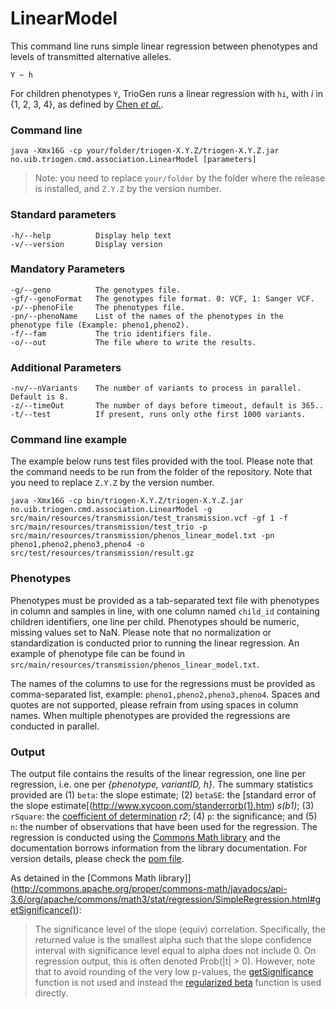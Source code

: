 # LinearModel

This command line runs simple linear regression between phenotypes and levels of transmitted alternative alleles.

```
Y ~ h
```

For children phenotypes `Y`, TrioGen runs a linear regression with `hi`, with _i_ in {1, 2, 3, 4}, as defined by [Chen _et al._](https://doi.org/10.1101/737106).

### Command line

```
java -Xmx16G -cp your/folder/triogen-X.Y.Z/triogen-X.Y.Z.jar no.uib.triogen.cmd.association.LinearModel [parameters]
```

> Note: you need to replace `your/folder` by the folder where the release is installed, and `Z.Y.Z` by the version number.


### Standard parameters

```
-h/--help          Display help text
-v/--version       Display version
```


### Mandatory Parameters

```
-g/--geno          The genotypes file.
-gf/--genoFormat   The genotypes file format. 0: VCF, 1: Sanger VCF.
-p/--phenoFile     The phenotypes file.
-pn/--phenoName    List of the names of the phenotypes in the phenotype file (Example: pheno1,pheno2).
-f/--fam           The trio identifiers file.
-o/--out           The file where to write the results.
```


### Additional Parameters

```
-nv/--nVariants    The number of variants to process in parallel. Default is 8.
-z/--timeOut       The number of days before timeout, default is 365..
-t/--test          If present, runs only othe first 1000 variants.
```

### Command line example

The example below runs test files provided with the tool. Please note that the command needs to be run from the folder of the repository. Note that you need to replace `Z.Y.Z` by the version number.

```
java -Xmx16G -cp bin/triogen-X.Y.Z/triogen-X.Y.Z.jar no.uib.triogen.cmd.association.LinearModel -g src/main/resources/transmission/test_transmission.vcf -gf 1 -f src/main/resources/transmission/test_trio -p src/main/resources/transmission/phenos_linear_model.txt -pn pheno1,pheno2,pheno3,pheno4 -o src/test/resources/transmission/result.gz
```


### Phenotypes

Phenotypes must be provided as a tab-separated text file with phenotypes in column and samples in line, with one column named `child_id` containing children identifiers, one line per child. Phenotypes should be numeric, missing values set to NaN. Please note that no normalization or standardization is conducted prior to running the linear regression.
An example of phenotype file can be found in `src/main/resources/transmission/phenos_linear_model.txt`.

The names of the columns to use for the regressions must be provided as comma-separated list, example: `pheno1,pheno2,pheno3,pheno4`. Spaces and quotes are not supported, please refrain from using spaces in column names. When multiple phenotypes are provided the regressions are conducted in parallel.


### Output

The output file contains the results of the linear regression, one line per regression, i.e. one per _{phenotype, variantID, h}_. The summary statistics provided are (1) `beta`: the slope estimate; (2) `betaSE`: the [standard error of the slope estimate[(http://www.xycoon.com/standerrorb(1).htm) _s(b1)_; (3) `rSquare`: the [coefficient of determination](http://www.xycoon.com/coefficient1.htm) _r2_; (4) `p`: the significance; and (5) `n`: the number of observations that have been used for the regression. The regression is conducted using the [Commons Math library](http://commons.apache.org/proper/commons-math/) and the documentation borrows information from the library documentation. For version details, please check the [pom file](https://github.com/mvaudel/trioGen/blob/master/pom.xml). 

As detained in the [Commons Math library]](http://commons.apache.org/proper/commons-math/javadocs/api-3.6/org/apache/commons/math3/stat/regression/SimpleRegression.html#getSignificance()):
> The significance level of the slope (equiv) correlation. Specifically, the returned value is the smallest alpha such that the slope confidence interval with significance level equal to alpha does not include 0. On regression output, this is often denoted Prob(|t| > 0).
However, note that to avoid rounding of the very low p-values, the [getSignificance](http://commons.apache.org/proper/commons-math/javadocs/api-3.6/org/apache/commons/math3/stat/regression/SimpleRegression.html#getSignificance()) function is not used and instead the [regularized beta](http://commons.apache.org/proper/commons-math/javadocs/api-3.6/org/apache/commons/math3/special/Beta.html#regularizedBeta(double,%20double,%20double,%20double)) function is used directly.



